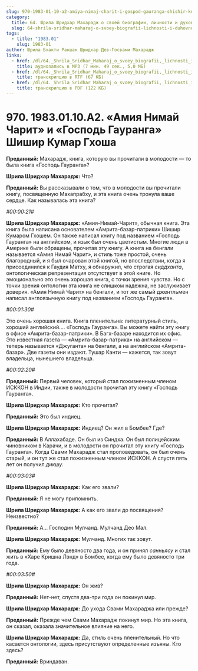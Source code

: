 ```yaml
---
slug: 970-1983-01-10-a2-amiya-nimaj-charit-i-gospod-gauranga-shishir-kumar-ghosha
category:
  title: 64. Шрила Шридхар Махарадж о своей биографии, личности и духовном опыте
  slug: 64-shrila-sridhar-maharaj-o-svoey-biografii-lichnosti-i-duhovnom-opyte
tags:
  - title: "1983.01"
    slug: 1983-01
author: Шрила Бхакти Ракшак Шридхар Дев-Госвами Махарадж
links:
  - href: /dl/64._Shrila_Sridhar_Maharaj_o_svoey_biografii,_lichnosti_i_duhovnom_opyte/970_1983.01.10.A2_SridharMj_Amija_Nimaj_Charit_i_Gospod_Gauranga_Shishir_Kumar_Ghosha.mp3
    title: аудиозапись в MP3 (7 мин. 49 сек., 5,0 МБ)
  - href: /dl/64._Shrila_Sridhar_Maharaj_o_svoey_biografii,_lichnosti_i_duhovnom_opyte/970_1983.01.10.A2_SridharMj_Amija_Nimaj_Charit_i_Gospod_Gauranga_Shishir_Kumar_Ghosha.rtf
    title: транскрипцию в RTF (67 КБ)
  - href: /dl/64._Shrila_Sridhar_Maharaj_o_svoey_biografii,_lichnosti_i_duhovnom_opyte/970_1983.01.10.A2_SridharMj_Amija_Nimaj_Charit_i_Gospod_Gauranga_Shishir_Kumar_Ghosha.pdf
    title: транскрипцию в PDF (122 КБ)
---
```


# 970. 1983.01.10.A2. «Амия Нимай Чарит» и «Господь Гауранга» Шишир Кумар Гхоша

**Преданный:** Махарадж, книга, которую вы прочитали в молодости — то была книга «Господь Гауранга»?

**Шрила Шридхар Махарадж:** Что?

**Преданный:** Вы рассказывали о том, что в молодости вы прочитали книгу, посвященную Махапрабху, и эта книга очень тронула ваше сердце. Как называлась эта книга?

*#00:00:21#*

**Шрила Шридхар Махарадж:** «Амия-Нимай-Чарит», обычная книга. Эта книга была написана основателем «Амрита-базар-патрики» Шишир Кумаром Гхошем. Он также написал книгу под названием «Господь Гауранга» на английском, и язык был очень цветистым. Многие люди в Америке были обращены, прочитав эту книгу. А книга на бенгали называется «Амия Нимай Чарит», и стиль тоже простой, очень благородный, и я был очарован этой книгой, но впоследствии, когда я присоединился к Гаудия Матху, я обнаружил, что строгая *сиддханта*, онтологическая репрезентация отсутствует в этой книге. Но эмоционально это очень хорошая книга, с точки зрения чувства. Но с точки зрения онтологии эта книга не слишком надежна, не заслуживает доверия. «Амия Нимай Чарит» на бенгали, и тот же самый джентльмен написал англоязычную книгу под названием «Господь Гауранга».

*#00:01:30#*

Это очень хорошая книга. Книга пленительна: литературный стиль, хороший английский…. «Господь Гауранга». Вы можете найти эту книгу в офисе «Амрита-базар-патрики». В Багх-базаре находится их офис. Это известная газета — «Амрита-базар-патрика» на английском — теперь называется «Джуганта» на бенгали, а на английском «Амрита-базар». Две газеты они издают. Тушар Канти — кажется, так зовут владельца, нынешнего владельца.

*#00:02:20#*

**Преданный:** Первый человек, который стал пожизненным членом ИСККОН в Индии, также в молодости прочитал эту книгу «Господь Гауранга».

**Шрила Шридхар Махарадж:** Кто прочитал?

**Преданный:** Это был индиец.

**Шрила Шридхар Махарадж:** Индиец? Он жил в Бомбее? Где?

**Преданный:** В Аллахабаде. Он был из Синдха. Он был полицейским чиновником в Карачи, и в молодости он прочитал эту книгу «Господь Гауранга». Когда Свами Махарадж стал проповедовать, он был очень старый, и он тут же стал пожизненным членом ИСККОН. А спустя пять лет он получил *дикшу.*

*#00:03:03#*

**Шрила Шридхар Махарадж:** Как его звали?

**Преданный:** Я не могу припомнить.

**Шрила Шридхар Махарадж:** А как его звали до посвящения? Неизвестно?

**Преданный:** А… Господин Мулчанд. Мулчанд Део Мал.

**Шрила Шридхар Махарадж:** Мулчанд. Многих так зовут.

**Преданный:** Ему было девяносто два года, и он принял *санньясу* и стал жить в «Харе Кришна Лэнд» в Бомбее, когда ему было девяносто три года.

*#00:03:50#*

**Шрила Шридхар Махарадж:** Он жив?

**Преданный:** Нет-нет, спустя два-три года он покинул мир.

**Шрила Шридхар Махарадж:** До ухода Свами Махараджа или прежде?

**Преданный:** Прежде чем Свами Махарадж покинул мир. Но эта книга, он сказал, оказала значительное влияние на него.

**Шрила Шридхар Махарадж:** Да, стиль очень пленительный. Но что касается онтологии, здесь присутствуют определенные изъяны. Кто здесь?

**Преданный:** Вриндаван.

